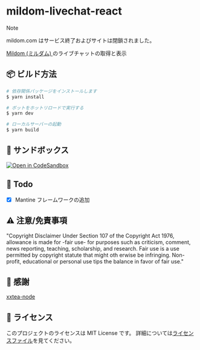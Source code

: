 # mildom-livechat-react

> [!NOTE]
> mildom.com はサービス終了およびサイトは閉鎖されました。

<a href="https://www.mildom.com">Mildom (ミルダム) </a>のライブチャットの取得と表示

## 📦 ビルド方法

```bash
# 依存関係パッケージをインストールします
$ yarn install

# ボットをホットリロードで実行する
$ yarn dev

# ローカルサーバーの起動
$ yarn build
```

## 👀 サンドボックス
[![Open in CodeSandbox](https://img.shields.io/badge/Open%20in-CodeSandbox-blue?style=flat-square&logo=codesandbox)](https://codesandbox.io/s/github/coreizer/react-mildom-livechat-decrypt)


## 💎 Todo

- [x] Mantine フレームワークの追加

## ⚠️ 注意/免責事項

"Copyright Disclaimer Under Section 107 of the Copyright Act 1976,
allowance is made for -fair use- for purposes such as criticism,
comment, news reporting, teaching, scholarship, and research.
Fair use is a use permitted by copyright statute that might oth
erwise be infringing. Non-profit, educational or personal use tips
the balance in favor of fair use."

## 🙏 感謝

[xxtea-node](https://github.com/xxtea/xxtea-nodejs)

## 📝 ライセンス

このプロジェクトのライセンスは MIT License です。 詳細については[ライセンスファイル](LICENSE)を見てください。
